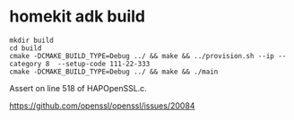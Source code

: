 # homekit adk build

```
mkdir build
cd build
cmake -DCMAKE_BUILD_TYPE=Debug ../ && make && ../provision.sh --ip --category 8  --setup-code 111-22-333
cmake -DCMAKE_BUILD_TYPE=Debug ../ && make && ./main
```


Assert on line 518 of HAPOpenSSL.c.

https://github.com/openssl/openssl/issues/20084
